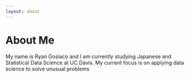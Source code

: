 ```yaml
---
layout: about
---
```


# About Me

My name is Ryan Gosiaco and I am currently studying Japanese and Statistical Data Science at UC Davis. My current focus is on applying data science to solve unusual problems 